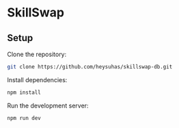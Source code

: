# SkillSwap

## Setup

Clone the repository:

```bash
git clone https://github.com/heysuhas/skillswap-db.git
```

Install dependencies:

```bash
npm install
```

Run the development server:

```bash
npm run dev
```

